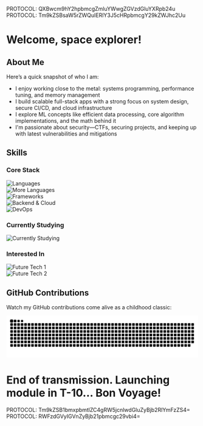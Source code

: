 PROTOCOL: QXBwcm9hY2hpbmcgZmluYWwgZGVzdGluYXRpb24u  
PROTOCOL: Tm9kZSBsaW5rZWQuIERlY3J5cHRpbmcgY29kZWJhc2Uu

# Welcome, space explorer!

## About Me

Here’s a quick snapshot of who I am:

- I enjoy working close to the metal: systems programming, performance tuning, and memory management
- I build scalable full-stack apps with a strong focus on system design, secure CI/CD, and cloud infrastructure
- I explore ML concepts like efficient data processing, core algorithm implementations, and the math behind it
- I'm passionate about security—CTFs, securing projects, and keeping up with latest vulnerabilities and mitigations

## Skills

### Core Stack

<div align="left">
  <picture>
    <source media="(prefers-color-scheme: dark)" srcset="https://skillicons.dev/icons?i=python,c,cpp,js,ts&theme=dark">
    <source media="(prefers-color-scheme: light)" srcset="https://skillicons.dev/icons?i=python,c,cpp,js,ts&theme=light">
    <img src="https://skillicons.dev/icons?i=python,c,cpp,js,ts&theme=light" alt="Languages">
  </picture>
</div>

<div align="left">
  <picture>
    <source media="(prefers-color-scheme: dark)" srcset="https://skillicons.dev/icons?i=swift,java,kotlin,bash,pytorch&theme=dark">
    <source media="(prefers-color-scheme: light)" srcset="https://skillicons.dev/icons?i=swift,java,kotlin,bash,pytorch&theme=light">
    <img src="https://skillicons.dev/icons?i=swift,java,kotlin,bash,pytorch&theme=light" alt="More Languages">
  </picture>
</div>

<div align="left">
  <picture>
    <source media="(prefers-color-scheme: dark)" srcset="https://skillicons.dev/icons?i=tensorflow,sklearn,linux,react,angular&theme=dark">
    <source media="(prefers-color-scheme: light)" srcset="https://skillicons.dev/icons?i=tensorflow,sklearn,linux,react,angular&theme=light">
    <img src="https://skillicons.dev/icons?i=tensorflow,sklearn,linux,react,angular&theme=light" alt="Frameworks">
  </picture>
</div>

<div align="left">
  <picture>
    <source media="(prefers-color-scheme: dark)" srcset="https://skillicons.dev/icons?i=nodejs,express,flask,firebase,aws&theme=dark">
    <source media="(prefers-color-scheme: light)" srcset="https://skillicons.dev/icons?i=nodejs,express,flask,firebase,aws&theme=light">
    <img src="https://skillicons.dev/icons?i=nodejs,express,flask,firebase,aws&theme=light" alt="Backend & Cloud">
  </picture>
</div>

<div align="left">
  <picture>
    <source media="(prefers-color-scheme: dark)" srcset="https://skillicons.dev/icons?i=git,docker,githubactions,postgres,nginx&theme=dark">
    <source media="(prefers-color-scheme: light)" srcset="https://skillicons.dev/icons?i=git,docker,githubactions,postgres,nginx&theme=light">
    <img src="https://skillicons.dev/icons?i=git,docker,githubactions,postgres,nginx&theme=light" alt="DevOps">
  </picture>
</div>

### Currently Studying

<div align="left">
  <picture>
    <source media="(prefers-color-scheme: dark)" srcset="https://skillicons.dev/icons?i=neovim,next,go,mysql&theme=dark">
    <source media="(prefers-color-scheme: light)" srcset="https://skillicons.dev/icons?i=neovim,next,go,mysql&theme=light">
    <img src="https://skillicons.dev/icons?i=neovim,next,go,mysql&theme=light" alt="Currently Studying">
  </picture>
</div>

### Interested In

<div align="left">
  <picture>
    <source media="(prefers-color-scheme: dark)" srcset="https://skillicons.dev/icons?i=anaconda,fastapi,arduino,azure,cassandra&theme=dark">
    <source media="(prefers-color-scheme: light)" srcset="https://skillicons.dev/icons?i=anaconda,fastapi,arduino,azure,cassandra&theme=light">
    <img src="https://skillicons.dev/icons?i=anaconda,fastapi,arduino,azure,cassandra&theme=light" alt="Future Tech 1">
  </picture>
</div>

<div align="left">
  <picture>
    <source media="(prefers-color-scheme: dark)" srcset="https://skillicons.dev/icons?i=grafana,kubernetes,graphql,mongodb&theme=dark">
    <source media="(prefers-color-scheme: light)" srcset="https://skillicons.dev/icons?i=grafana,kubernetes,graphql,mongodb&theme=light">
    <img src="https://skillicons.dev/icons?i=grafana,kubernetes,graphql,mongodb&theme=light" alt="Future Tech 2">
  </picture>
</div>

## GitHub Contributions

Watch my GitHub contributions come alive as a childhood classic:

<picture>
  <source media="(prefers-color-scheme: dark)" srcset="https://raw.githubusercontent.com/emirdur/emirdur/output/github-snake-dark.svg" />
  <source media="(prefers-color-scheme: light)" srcset="https://raw.githubusercontent.com/emirdur/emirdur/output/github-snake.svg" />
  <img alt="GitHub Snake animation" src="https://raw.githubusercontent.com/emirdur/emirdur/output/github-snake.svg" />
</picture>

# End of transmission. Launching module in T-10... Bon Voyage!

PROTOCOL: Tm9kZSB1bmxpbmtlZC4gRW5jcnlwdGluZyBjb2RlYmFzZS4=  
PROTOCOL: RWFzdGVyIGVnZyBjb21pbmcgc29vbi4=
